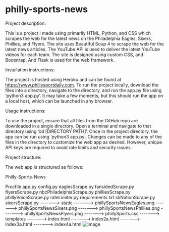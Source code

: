 # philly-sports-news

Project description: 

This is a project I made using primarily HTML, Python, and CSS which scrapes the web for the latest news on the Philadelphia Eagles, Sixers, Phillies, and Flyers. The site uses Beautiful Soup 4 to scrape the web for the latest news articles. The YouTube API is used to deliver the latest YouTube videos for each team. The site is designed using custom CSS, and Bootstrap. And Flask is used for the web framework.

Installation instructions: 

The project is hosted using Heroku and can be found at https://www.phillysportdaily.com. To run the project locally, download the files into a directory, navigate to the directory, and run the app.py file using ‘python3 app.py’. It may take a few moments, but this should run the app on a local host, which can be launched in any browser. 

Usage instructions: 

To use the project, ensure that all files from the GitHub repo are downloaded in a single directory. Open a terminal and navigate to that directory using ‘cd [DIRECTORY PATH]’. Once in the project directory, the app can be run using ‘python3 app.py’. Changes can be made to any of the files in the directory to customize the web app as desired. However, unique API keys are required to avoid rate limits and security issues. 

Project structure: 

The web app is structured as follows:

Philly-Sports-News

Procfile
app.py
config.py
eaglesScrape.py
fansidedScrape.py
flyersScrape.py
nbcPhiladelphiaScrape.py
philliesScrape.py
phillyVoiceScrape.py
rateLimiter.py
requirements.txt
sbNationScrape.py
sixersScrape.py
-------> static
	-------> phillySportsNewsEagles.png
	-------> phillySportsNewsSixers.png
	-------> phillySportsNewsPhillies.png
	-------> phillySportsNewsFlyers.png
	-------> phillySports.css
-------> templates
	-------> index.html
	-------> index2a.html
	-------> index3a.html
	-------> index4a.html
![image](https://user-images.githubusercontent.com/4676246/227815736-ba8f0266-1adc-493c-9466-3ddedbe60045.png)
